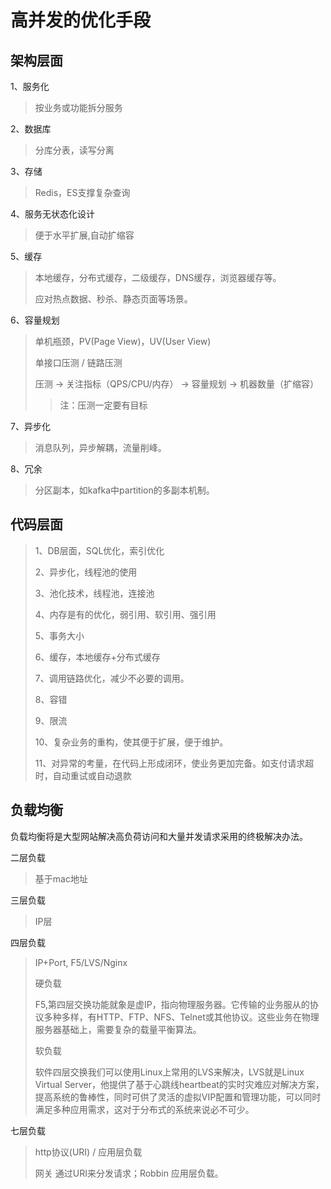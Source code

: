 
# 高并发的优化手段
## 架构层面
1、服务化
> 按业务或功能拆分服务

2、数据库
> 分库分表，读写分离

3、存储
> Redis，ES支撑复杂查询
>
4、服务无状态化设计
> 便于水平扩展,自动扩缩容
>
5、缓存
> 本地缓存，分布式缓存，二级缓存，DNS缓存，浏览器缓存等。
>
> 应对热点数据、秒杀、静态页面等场景。
> 
6、容量规划
> 单机瓶颈，PV(Page View)，UV(User View)
>
> 单接口压测 / 链路压测
>
> 压测 -> 关注指标（QPS/CPU/内存） -> 容量规划 -> 机器数量（扩缩容）
>> 注：压测一定要有目标
>
7、异步化
> 消息队列，异步解耦，流量削峰。
>
8、冗余
> 分区副本，如kafka中partition的多副本机制。
>

## 代码层面
> 1、DB层面，SQL优化，索引优化
>
> 2、异步化，线程池的使用
>
> 3、池化技术，线程池，连接池
>
> 4、内存是有的优化，弱引用、软引用、强引用
>
> 5、事务大小
>
> 6、缓存，本地缓存+分布式缓存
> 
> 7、调用链路优化，减少不必要的调用。
>
> 8、容错
>
> 9、限流
>
> 10、复杂业务的重构，使其便于扩展，便于维护。
>
> 11、对异常的考量，在代码上形成闭环，使业务更加完备。如支付请求超时，自动重试或自动退款
>
>
## 负载均衡
负载均衡将是大型网站解决高负荷访问和大量并发请求采用的终极解决办法。


二层负载
> 基于mac地址
>
三层负载
> IP层
>
四层负载
> IP+Port, F5/LVS/Nginx
> 
> 硬负载
> 
> F5,第四层交换功能就象是虚IP，指向物理服务器。它传输的业务服从的协议多种多样，有HTTP、FTP、NFS、Telnet或其他协议。这些业务在物理服务器基础上，需要复杂的载量平衡算法。
>
> 软负载
>
> 软件四层交换我们可以使用Linux上常用的LVS来解决，LVS就是Linux Virtual Server，他提供了基于心跳线heartbeat的实时灾难应对解决方案，提高系统的鲁棒性，同时可供了灵活的虚拟VIP配置和管理功能，可以同时满足多种应用需求，这对于分布式的系统来说必不可少。
>
七层负载
> http协议(URI) / 应用层负载
>
> 网关 通过URI来分发请求；Robbin 应用层负载。